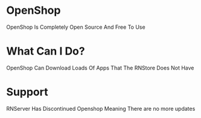 # OpenShop
OpenShop Is Completely Open Source And Free To Use 
# What Can I Do?
OpenShop Can Download Loads Of Apps That The RNStore Does Not Have
# Support
RNServer Has Discontinued Openshop Meaning There are no more updates
